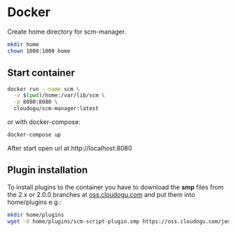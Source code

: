 # Docker

Create home directory for scm-manager.

```bash
mkdir home
chown 1000:1000 home
```

## Start container

```bash
docker run --name scm \
  -v $(pwd)/home:/var/lib/scm \
  -p 8080:8080 \
  cloudogu/scm-manager:latest
```

or with docker-compose:

```bash
docker-compose up
```

After start open url at http://localhost:8080

## Plugin installation

To install plugins to the container you have to download the **smp** files from the 2.x or 2.0.0 branches at  [oss.cloudogu.com](https://oss.cloudogu.com/jenkins/job/scm-manager/job/scm-manager-bitbucket/) and put them into home/plugins e.g.:

```bash
mkdir home/plugins
wget -O home/plugins/scm-script-plugin.smp https://oss.cloudogu.com/jenkins/job/scm-manager/job/scm-manager-bitbucket/job/scm-script-plugin/job/2.0.0/lastSuccessfulBuild/artifact/target/scm-script-plugin-2.0.0-SNAPSHOT.smp
```
